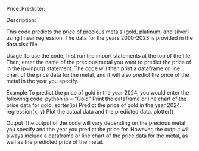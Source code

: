 
Price_Predicter:


Description:

This code predicts the price of precious metals (gold, platinum, and silver) using linear regression.
The data for the years 2000-2023 is provided in the data.xlsx file.

Usage
To use the code, first run the import statements at the top of the file. Then, enter the name of the
precious metal you want to predict the price of in the ip=input() statement. The code will then print
a dataframe or line chart of the price data for the metal, and it will also predict the price of the
metal in the year you specify.

Example
To predict the price of gold in the year 2024, you would enter the following code:
python
ip = "Gold"
Print the dataframe or line chart of the price data for gold.
sorter(ip)
Predict the price of gold in the year 2024.
regression(x, y)
Plot the actual data and the predicted data.
plotter()


Output
The output of the code will vary depending on the precious metal you specify and the year you
predict the price for. However, the output will always include a dataframe or line chart of the price
data for the metal, as well as the predicted price of the metal.
